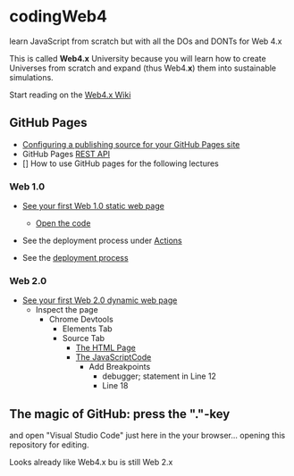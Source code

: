 # codingWeb4
learn JavaScript from scratch but with all the DOs and DONTs for Web 4.x

This is called **Web4.x** University because you will learn how to create Universes from scratch and expand (thus Web4.**x**) them into sustainable simulations.

Start reading on the [Web4.x Wiki](https://github.com/web4x/codingWeb4/wiki/Web-4.x-Home)

## GitHub Pages

* [Configuring a publishing source for your GitHub Pages site](https://docs.github.com/en/pages/getting-started-with-github-pages/configuring-a-publishing-source-for-your-github-pages-site)
* GitHub Pages [REST API](https://docs.github.com/en/free-pro-team@latest/rest/pages/pages?apiVersion=2022-11-28#get-a-github-pages-site)
* [] How to use GitHub pages for the following lectures


### Web 1.0
* [See your first Web 1.0 static web page](https://web4x.github.io/codingWeb4/)
  * [Open the code](https://web4x.github.io/codingWeb4/Web4university/Web1/static/learn.htm)
* See the deployment process under [Actions](https://github.com/web4x/codingWeb4/actions/)

* See the [deployment process](https://github.com/web4x/codingWeb4/deployments/)

### Web 2.0
* [See your first Web 2.0 dynamic web page](https://web4x.github.io/codingWeb4/Web4university/Web2/00.InTheBeginning/static)
  * Inspect the page
    * Chrome Devtools
      * Elements Tab
      * Source Tab
        * [The HTML Page](https://web4x.github.io/codingWeb4/Web4university/Web2/00.InTheBeginning/static/)
        * [The JavaScriptCode](https://web4x.github.io/codingWeb4/Web4university/Web2/00.InTheBeginning/js/jhwhScript.js)
          * Add Breakpoints
            * debugger; statement in Line 12
            * Line 18


## The magic of GitHub: press the "."-key

and open "Visual Studio Code" just here in the your browser...
opening this repository for editing.

Looks already like Web4.x bu is still Web 2.x
